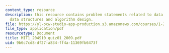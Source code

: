 ```yaml
---
content_type: resource
description: this resource contains problem statements related to data modeling, sql,
  data structures and algorithm design.
file: https://ol-ocw-studio-app-production.s3.amazonaws.com/courses/1-204-computer-algorithms-in-systems-engineering-spring-2010/9b6c7cd8df27a834ff4a11369fb6473f_MIT1_204S10_quiz01_2009.pdf
file_type: application/pdf
resourcetype: Document
title: MIT1_204S10_quiz01_2009.pdf
uid: 9b6c7cd8-df27-a834-ff4a-11369fb6473f
---
```

